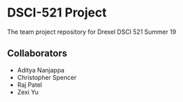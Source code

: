 # DSCI-521 Project 
The team project repository for Drexel DSCI 521 Summer 19

## Collaborators
- Aditya Nanjappa
- Christopher Spencer
- Raj Patel
- Zexi Yu
